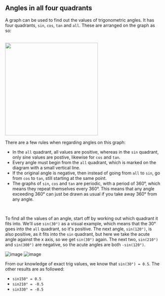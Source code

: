 ## Angles in all four quadrants

A graph can be used to find out the values of trigonometric angles. It has four quadrants, ```sin```, ```cos```, ```tan``` and ```all```. These are arranged on the graph as so:

<br>

<img src="https://user-images.githubusercontent.com/90699946/151876787-fa4c3692-4fc8-4210-8a3b-ff8135303377.png" width="300">

<br>

There are a few rules when regarding angles on this graph:
- In the ```all``` quadrant, all values are positive, whereas in the ```sin``` quadrant, only sine values are postive, likewise for ```cos``` and ```tan```.
- Every angle must begin from the ```all``` quadrant, which is marked on the diagram with a small vertical line.
- If the original angle is negative, then instead of going from ```all``` to ```sin```, go from ```cos``` to ```tan```, still starting at the same point.
- The graphs of ```sin```, ```cos``` and ```tan``` are periodic, with a period of 360°, which means they repeat themselves every 360°. This means that any angle exceeding 360° can just be drawn as usual if you take away 360° from any angle.

<br>

To find all the values of an angle, start off by working out which quadrant it fits into. We'll use ```sin(30°)``` as a visual example, which means that the 30° goes into the ```all``` quadrant, so it's positive. The next angle, ```sin(120°)```, is also positive, as it fits into the ```sin``` quadrant, but here we take the acute angle against the x axis, so we get ```sin(30°)``` again. The next two, ```sin(210°)``` and ```sin(300°)``` are negative, so the acute angles are both ```-sin(120°)```.

![image](https://user-images.githubusercontent.com/90699946/151878175-d35d33c4-972e-4443-a826-4ae93d52d329.png) 
![image](https://user-images.githubusercontent.com/90699946/151878217-4394cf46-9b5a-4202-b4a1-9d4d21bff6ce.png)

From our knowledge of exact trig values, we know that ```sin(30°) = 0.5```. The other results are as followed: 
- ```sin150° = 0.5```
- ```sin210° = -0.5```
- ```sin330° = -0.5```
